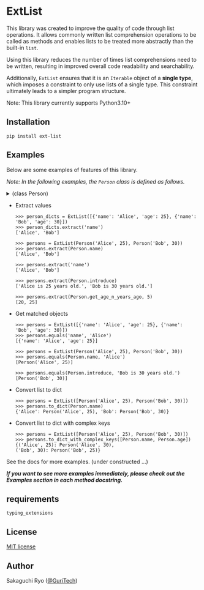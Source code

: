 # ExtList
This library was created to improve the quality of code through list operations. It allows commonly written list comprehension operations to be called as methods and enables lists to be treated more abstractly than the built-in `list`.

Using this library reduces the number of times list comprehensions need to be written, resulting in improved overall code readability and searchability.

Additionally, `ExtList` ensures that it is an `Iterable` object of a **single type**, which imposes a constraint to only use lists of a single type. This constraint ultimately leads to a simpler program structure.

Note: This library currently supports Python3.10+

## Installation
```
pip install ext-list
```

## Examples
Below are some examples of features of this library.

_Note: In the following examples, the `Person` class is defined as follows._

<details>
    <summary>(class Person)</summary>

    >>> class Person:
    ...     def __init__(self, name, age):
    ...         self.__name = name
    ...         self.__age = age
    ...
    ...     def introduce(self):
    ...         return f'{self.name} is {self.age} years old.'
    ...
    ...     def get_age_n_years_ago(self, n: int) -> int:
    ...        return self.age - n
    ...
    ...     @property
    ...     def name(self):
    ...         return self.__name
    ...
    ...     @property
    ...     def age(self):
    ...         return self.__age
    ...
    ...     def __repr__(self):
    ...         return f'Person(\'{self.name}\', {self.age})'
    ...
</details>

- Extract values
    ```
    >>> person_dicts = ExtList([{'name': 'Alice', 'age': 25}, {'name': 'Bob', 'age': 30}])
    >>> person_dicts.extract('name')
    ['Alice', 'Bob']

    >>> persons = ExtList(Person('Alice', 25), Person('Bob', 30))
    >>> persons.extract(Person.name)
    ['Alice', 'Bob']

    >>> persons.extract('name')
    ['Alice', 'Bob']

    >>> persons.extract(Person.introduce)
    ['Alice is 25 years old.', 'Bob is 30 years old.']

    >>> persons.extract(Person.get_age_n_years_ago, 5)
    [20, 25]
    ```

- Get matched objects
    ```
    >>> persons = ExtList([{'name': 'Alice', 'age': 25}, {'name': 'Bob', 'age': 30}])
    >>> persons.equals('name', 'Alice')
    [{'name': 'Alice', 'age': 25}]

    >>> persons = ExtList(Person('Alice', 25), Person('Bob', 30))
    >>> persons.equals(Person.name, 'Alice')
    [Person('Alice', 25)]

    >>> persons.equals(Person.introduce, 'Bob is 30 years old.')
    [Person('Bob', 30)]
    ```

- Convert list to dict
    ```
    >>> persons = ExtList([Person('Alice', 25), Person('Bob', 30)])
    >>> persons.to_dict(Person.name)
    {'Alice': Person('Alice', 25), 'Bob': Person('Bob', 30)}
    ```

- Convert list to dict with complex keys
    ```
    >>> persons = ExtList([Person('Alice', 25), Person('Bob', 30)])
    >>> persons.to_dict_with_complex_keys([Person.name, Person.age])
    {('Alice', 25): Person('Alice', 30),
    ('Bob', 30): Person('Bob', 25)}
    ```

See the docs for more examples. (under constructed ...)

_**If you want to see more examples immediately, please check out the Examples section in each method docstring.**_

## requirements
```
typing_extensions
```

## License
[MIT license](https://github.com/sk-guritech/ex-list/blob/master/LICENSE)

## Author
Sakaguchi Ryo ([@GuriTech](https://twitter.com/GuriTech))
